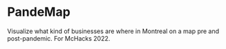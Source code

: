 # PandeMap
Visualize what kind of businesses are where in Montreal on a map pre and post-pandemic. For McHacks 2022.
